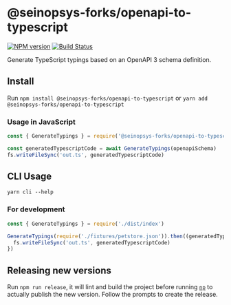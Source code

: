 # @seinopsys-forks/openapi-to-typescript

[![NPM version](https://img.shields.io/npm/v/@seinopsys-forks/openapi-to-typescript.svg)](https://www.npmjs.com/package/@seinopsys-forks/openapi-to-typescript)
[![Build Status](https://travis-ci.com/SeinopSys/openapi-to-typescript.svg?branch=main)](https://travis-ci.com/github/SeinopSys/openapi-to-typescript)

Generate TypeScript typings based on an OpenAPI 3 schema definition.

## Install

Run `npm install @seinopsys-forks/openapi-to-typescript` or `yarn add @seinopsys-forks/openapi-to-typescript`

### Usage in JavaScript

```javascript
const { GenerateTypings } = require('@seinopsys-forks/openapi-to-typescript')

const generatedTypescriptCode = await GenerateTypings(openapiSchema)
fs.writeFileSync('out.ts', generatedTypescriptCode)
```

## CLI Usage

`yarn cli --help`

### For development

```javascript
const { GenerateTypings } = require('./dist/index')

GenerateTypings(require('./fixtures/petstore.json')).then((generatedTypescriptCode: string) => {
  fs.writeFileSync('out.ts', generatedTypescriptCode)
})
```

## Releasing new versions

Run `npm run release`, it will lint and build the project before running [`np`](https://www.npmjs.com/package/np) to actually publish the new version. Follow the prompts to create the release. 
